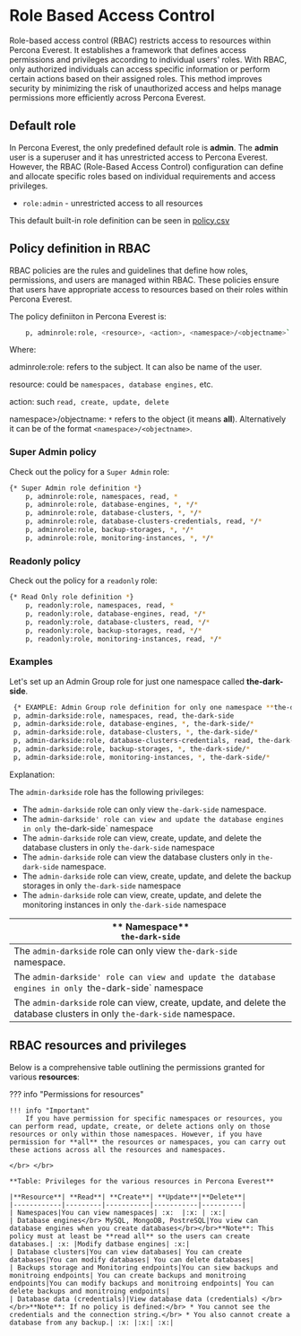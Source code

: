 # Role Based Access Control

Role-based access control (RBAC) restricts access to resources within Percona Everest. It establishes a framework that defines access permissions and privileges according to individual users' roles. With RBAC, only authorized individuals can access specific information or perform certain actions based on their assigned roles. This method improves security by minimizing the risk of unauthorized access and helps manage permissions more efficiently across Percona Everest.


## Default role

In Percona Everest, the only predefined default role is **admin**. The **admin** user is a superuser and it has unrestricted access to Percona Everest. However, the RBAC (Role-Based Access Control) configuration can define and allocate specific roles based on individual requirements and access privileges.

- `role:admin` - unrestricted access to all resources

This default built-in role definition can be seen in [policy.csv](https://github.com/percona/everest/blob/main/deploy/quickstart-k8s.yaml#L91)



## Policy definition in RBAC

RBAC policies are the rules and guidelines that define how roles, permissions, and users are managed within RBAC. These policies ensure that users have appropriate access to resources based on their roles within Percona Everest.


The policy definiiton in Percona Everest is:


```sh
    p, adminrole:role, <resource>, <action>, <namespace>/<objectname>`
```
    
Where:

 adminrole:role: refers to the subject. It can also be name of the user.

 resource: could be `namespaces, database engines,` etc.

 action: such `read, create, update, delete`

namespace>/objectname: `*` refers to the object (it means **all**). Alternatively it can be of the format `<namespace>/<objectname>`.


### Super Admin policy

Check out the policy for a `Super Admin` role:

```sh
{* Super Admin role definition *}
    p, adminrole:role, namespaces, read, *
    p, adminrole:role, database-engines, *, */*
    p, adminrole:role, database-clusters, *, */*
    p, adminrole:role, database-clusters-credentials, read, */*
    p, adminrole:role, backup-storages, *, */*
    p, adminrole:role, monitoring-instances, *, */*
```

### Readonly policy

Check out the policy for a `readonly` role:

```sh
{* Read Only role definition *}
    p, readonly:role, namespaces, read, *
    p, readonly:role, database-engines, read, */*
    p, readonly:role, database-clusters, read, */*
    p, readonly:role, backup-storages, read, */*
    p, readonly:role, monitoring-instances, read, */*
```

### Examples

Let's set up an Admin Group role for just one namespace called **the-dark-side**.

```sh
 {* EXAMPLE: Admin Group role definition for only one namespace **the-dark-side**}
 p, admin-darkside:role, namespaces, read, the-dark-side
 p, admin-darkside:role, database-engines, *, the-dark-side/*
 p, admin-darkside:role, database-clusters, *, the-dark-side/*
 p, admin-darkside:role, database-clusters-credentials, read, the-dark-side/*
 p, admin-darkside:role, backup-storages, *, the-dark-side/*
 p, admin-darkside:role, monitoring-instances, *, the-dark-side/*
```

Explanation:

The `admin-darkside` role has the following privileges:

- The `admin-darkside` role can only view `the-dark-side` namespace.
- The `admin-darkside' role can view and update the database engines in only `the-dark-side` namespace
- The `admin-darkside` role can view, create, update, and delete the database clusters in only `the-dark-side` namespace
- The `admin-darkside` role can view the database clusters only in `the-dark-side` namespace.
- The `admin-darkside` role can view, create, update, and delete the backup storages in only `the-dark-side` namespace
- The `admin-darkside` role can view, create, update, and delete the monitoring instances in only `the-dark-side` namespace


|** Namespace**</br>`the-dark-side`|
|----------------------------|
| The `admin-darkside` role can only view `the-dark-side` namespace.|
| The `admin-darkside' role can view and update the database engines in only `the-dark-side` namespace|
|The `admin-darkside` role can view, create, update, and delete the database clusters in only `the-dark-side` namespace.|





## RBAC resources and privileges

Below is a comprehensive table outlining the permissions granted for various **resources**:

??? info "Permissions for resources"


    !!! info "Important"
        If you have permission for specific namespaces or resources, you can perform read, update, create, or delete actions only on those resources or only within those namespaces. However, if you have permission for **all** the resources or namespaces, you can carry out these actions across all the resources and namespaces.

    </br> </br>

    **Table: Privileges for the various resources in Percona Everest**

    |**Resource**| **Read**| **Create**| **Update**|**Delete**|
    |------------|---------|-----------|-----------|----------|
    | Namespaces|You can view namespaces| :x:  |:x: | :x:|
    | Database engines</br> MySQL, MongoDB, PostreSQL|You view can database engines when you create databases</br></br>**Note**: This policy must at least be **read all** so the users can create databases.| :x: |Modify datbase engines| :x:|
    | Database clusters|You can view databases| You can create databases|You can modify databases| You can delete databases|
    | Backups storage and Monitoring endpoints|You can siew backups and monitroing endpoints| You can create backups and monitroing endpoints|You can modify backups and monitroing endpoints| You can delete backups and monitroing endpoints|
    | Database data (credentials)|View database data (credentials) </br> </br>**Note**: If no policy is defined:</br> * You cannot see the credentials and the connection string.</br> * You also cannot create a database from any backup.| :x: |:x:| :x:|

    
    
  






